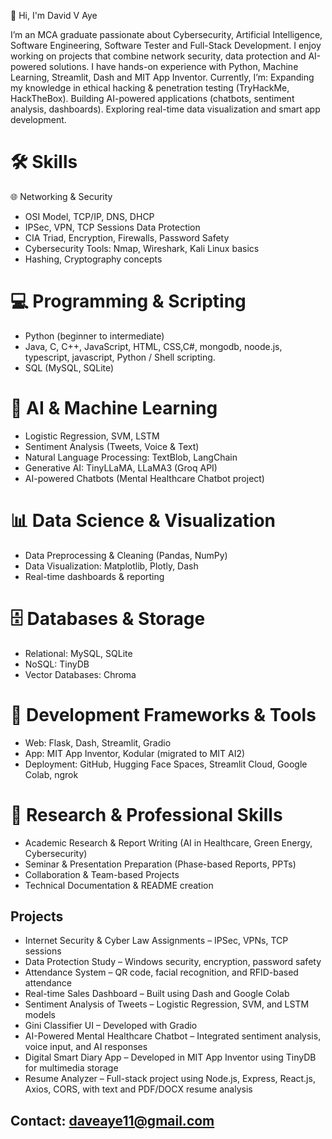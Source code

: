 👋 Hi, I'm David V Aye

I’m an MCA graduate passionate about Cybersecurity, Artificial Intelligence, Software Engineering, Software Tester and Full-Stack Development.
I enjoy working on projects that combine network security, data protection and AI-powered solutions.
I have hands-on experience with Python, Machine Learning, Streamlit, Dash and MIT App Inventor.
Currently, I’m:
Expanding my knowledge in ethical hacking & penetration testing (TryHackMe, HackTheBox).
Building AI-powered applications (chatbots, sentiment analysis, dashboards).
Exploring real-time data visualization and smart app development.

# 🛠 Skills
🌐 Networking & Security
- OSI Model, TCP/IP, DNS, DHCP
- IPSec, VPN, TCP Sessions Data Protection
- CIA Triad, Encryption, Firewalls, Password Safety
- Cybersecurity Tools: Nmap, Wireshark, Kali Linux basics
- Hashing, Cryptography concepts

# 💻 Programming & Scripting
- Python (beginner to intermediate)
- Java, C, C++, JavaScript, HTML, CSS,C#, mongodb, noode.js, typescript, javascript, Python / Shell scripting.
- SQL (MySQL, SQLite)

# 🤖 AI & Machine Learning
- Logistic Regression, SVM, LSTM
- Sentiment Analysis (Tweets, Voice & Text)
- Natural Language Processing: TextBlob, LangChain
- Generative AI: TinyLLaMA, LLaMA3 (Groq API)
- AI-powered Chatbots (Mental Healthcare Chatbot project)

# 📊 Data Science & Visualization
- Data Preprocessing & Cleaning (Pandas, NumPy)
- Data Visualization: Matplotlib, Plotly, Dash
- Real-time dashboards & reporting

# 🗄 Databases & Storage
- Relational: MySQL, SQLite
- NoSQL: TinyDB
- Vector Databases: Chroma

# 🌱 Development Frameworks & Tools
- Web: Flask, Dash, Streamlit, Gradio
- App: MIT App Inventor, Kodular (migrated to MIT AI2)
- Deployment: GitHub, Hugging Face Spaces, Streamlit Cloud, Google Colab, ngrok

# 📑 Research & Professional Skills
- Academic Research & Report Writing (AI in Healthcare, Green Energy, Cybersecurity)
- Seminar & Presentation Preparation (Phase-based Reports, PPTs)
- Collaboration & Team-based Projects
- Technical Documentation & README creation

## Projects
-  Internet Security & Cyber Law Assignments – IPSec, VPNs, TCP sessions
-  Data Protection Study – Windows security, encryption, password safety
-  Attendance System – QR code, facial recognition, and RFID-based attendance
-  Real-time Sales Dashboard – Built using Dash and Google Colab
-  Sentiment Analysis of Tweets – Logistic Regression, SVM, and LSTM models
-  Gini Classifier UI – Developed with Gradio
-  AI-Powered Mental Healthcare Chatbot – Integrated sentiment analysis, voice input, and AI responses
-  Digital Smart Diary App – Developed in MIT App Inventor using TinyDB for multimedia storage
-  Resume Analyzer – Full-stack project using Node.js, Express, React.js, Axios, CORS, with text and PDF/DOCX resume analysis
  
## Contact: daveaye11@gmail.com
